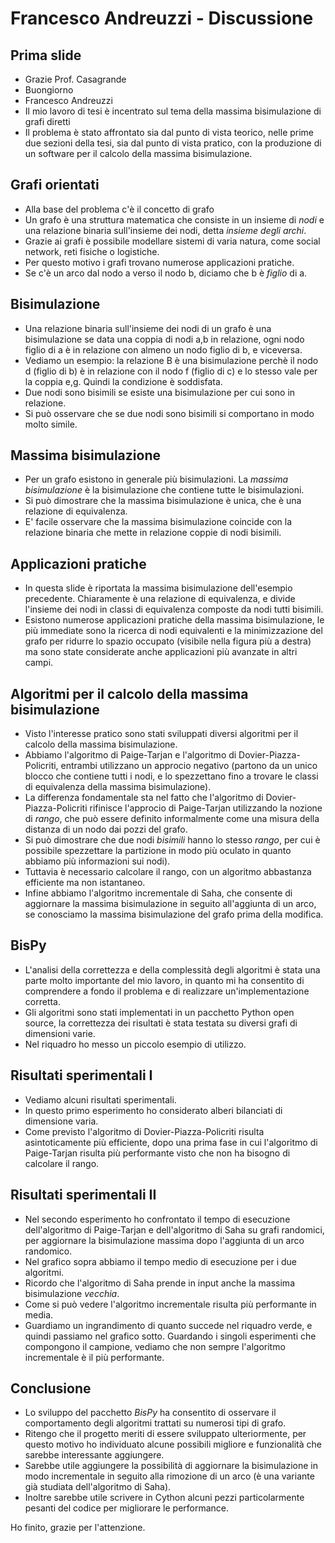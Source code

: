 # Francesco Andreuzzi - Discussione

## Prima slide
+ Grazie Prof. Casagrande
+ Buongiorno
+ Francesco Andreuzzi
+ Il mio lavoro di tesi è incentrato sul tema della massima bisimulazione di grafi diretti
+ Il problema è stato affrontato sia dal punto di vista teorico, nelle prime due sezioni della tesi, sia dal punto di vista pratico, con la produzione di un software per il calcolo della massima bisimulazione.

## Grafi orientati
+ Alla base del problema c'è il concetto di grafo
+ Un grafo è una struttura matematica che consiste in un insieme di *nodi* e una relazione binaria sull'insieme dei nodi, detta *insieme degli archi*.
+ Grazie ai grafi è possibile modellare sistemi di varia natura, come social network, reti fisiche o logistiche.
+ Per questo motivo i grafi trovano numerose applicazioni pratiche.
+ Se c'è un arco dal nodo a verso il nodo b, diciamo che b è *figlio* di a.

## Bisimulazione
+ Una relazione binaria sull'insieme dei nodi di un grafo è una bisimulazione se data una coppia di nodi a,b in relazione, ogni nodo figlio di a è in relazione con almeno un nodo figlio di b, e viceversa.
+ Vediamo un esempio: la relazione B è una bisimulazione perchè il nodo d (figlio di b) è in relazione con il nodo f (figlio di c) e lo stesso vale per la coppia e,g. Quindi la condizione è soddisfata.
+ Due nodi sono bisimili se esiste una bisimulazione per cui sono in relazione.
+ Si può osservare che se due nodi sono bisimili si comportano in modo molto simile.

## Massima bisimulazione
+ Per un grafo esistono in generale più bisimulazioni. La *massima bisimulazione* è la bisimulazione che contiene tutte le bisimulazioni.
+ Si può dimostrare che la massima bisimulazione è unica, che è una relazione di equivalenza.
+ E' facile osservare che la massima bisimulazione coincide con la relazione binaria che mette in relazione coppie di nodi bisimili.

## Applicazioni pratiche
+ In questa slide è riportata la massima bisimulazione dell'esempio precedente. Chiaramente è una relazione di equivalenza, e divide l'insieme dei nodi in classi di equivalenza composte da nodi tutti bisimili.
+ Esistono numerose applicazioni pratiche della massima bisimulazione, le più immediate sono la ricerca di nodi equivalenti e la minimizzazione del grafo per ridurre lo spazio occupato (visibile nella figura più a destra) ma sono state considerate anche applicazioni più avanzate in altri campi.

## Algoritmi per il calcolo della massima bisimulazione
+ Visto l'interesse pratico sono stati sviluppati diversi algoritmi per il calcolo della massima bisimulazione.
+ Abbiamo l'algoritmo di Paige-Tarjan e l'algoritmo di Dovier-Piazza-Policriti, entrambi utilizzano un approcio negativo (partono da un unico blocco che contiene tutti i nodi, e lo spezzettano fino a trovare le classi di equivalenza della massima bisimulazione).
+ La differenza fondamentale sta nel fatto che l'algoritmo di Dovier-Piazza-Policriti rifinisce l'approcio di Paige-Tarjan utilizzando la nozione di *rango*, che può essere definito informalmente come una misura della distanza di un nodo dai pozzi del grafo.
+ Si può dimostrare che due nodi *bisimili* hanno lo stesso *rango*, per cui è possibile spezzettare la partizione in modo più oculato in quanto abbiamo più informazioni sui nodi).
+ Tuttavia è necessario calcolare il rango, con un algoritmo abbastanza efficiente ma non istantaneo.
+ Infine abbiamo l'algoritmo incrementale di Saha, che consente di aggiornare la massima bisimulazione in seguito all'aggiunta di un arco, se conosciamo la massima bisimulazione del grafo prima della modifica.

## BisPy
+ L'analisi della correttezza e della complessità degli algoritmi è stata una parte molto importante del mio lavoro, in quanto mi ha consentito di comprendere a fondo il problema e di realizzare un'implementazione corretta.
+ Gli algoritmi sono stati implementati in un pacchetto Python open source, la correttezza dei risultati è stata testata su diversi grafi di dimensioni varie.
+ Nel riquadro ho messo un piccolo esempio di utilizzo.

## Risultati sperimentali I
+ Vediamo alcuni risultati sperimentali.
+ In questo primo esperimento ho considerato alberi bilanciati di dimensione varia.
+ Come previsto l'algoritmo di Dovier-Piazza-Policriti risulta asintoticamente più efficiente, dopo una prima fase in cui l'algoritmo di Paige-Tarjan risulta più performante visto che non ha bisogno di calcolare il rango.

## Risultati sperimentali II
+ Nel secondo esperimento ho confrontato il tempo di esecuzione dell'algoritmo di Paige-Tarjan e dell'algoritmo di Saha su grafi randomici, per aggiornare la bisimulazione massima dopo l'aggiunta di un arco randomico.
+ Nel grafico sopra abbiamo il tempo medio di esecuzione per i due algoritmi.
+ Ricordo che l'algoritmo di Saha prende in input anche la massima bisimulazione *vecchia*.
+ Come si può vedere l'algoritmo incrementale risulta più performante in media.
+ Guardiamo un ingrandimento di quanto succede nel riquadro verde, e quindi passiamo nel grafico sotto. Guardando i singoli esperimenti che compongono il campione, vediamo che non sempre l'algoritmo incrementale è il più performante.

## Conclusione
+ Lo sviluppo del pacchetto *BisPy* ha consentito di osservare il comportamento degli algoritmi trattati su numerosi tipi di grafo.
+ Ritengo che il progetto meriti di essere sviluppato ulteriormente, per questo motivo ho individuato alcune possibili migliore e funzionalità che sarebbe interessante aggiungere.
+ Sarebbe utile aggiungere la possibilità di aggiornare la bisimulazione in modo incrementale in seguito alla rimozione di un arco (è una variante già studiata dell'algoritmo di Saha).
+ Inoltre sarebbe utile scrivere in Cython alcuni pezzi particolarmente pesanti del codice per migliorare le performance.

Ho finito, grazie per l'attenzione.

